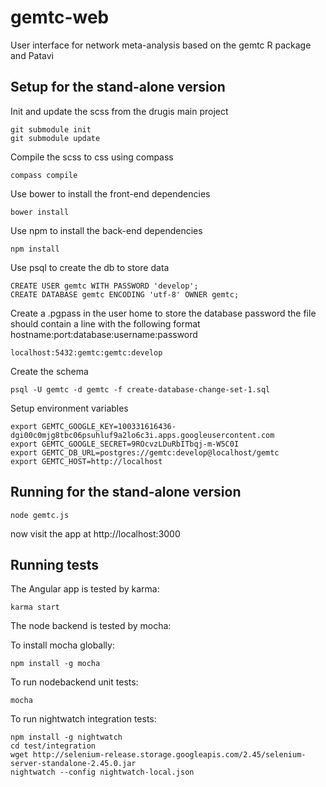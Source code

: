 gemtc-web
=========

User interface for network meta-analysis based on the gemtc R package and Patavi

Setup for the stand-alone version
---------------------------------

Init and update the scss from the drugis main project

    git submodule init
    git submodule update

Compile the scss to css using compass

    compass compile

Use bower to install the front-end dependencies

    bower install

Use npm to install the back-end dependencies

    npm install

Use psql to create the db to store data

    CREATE USER gemtc WITH PASSWORD 'develop';
    CREATE DATABASE gemtc ENCODING 'utf-8' OWNER gemtc;

Create a .pgpass in the user home to store the database password
the file should contain a line with the following format hostname:port:database:username:password

    localhost:5432:gemtc:gemtc:develop

Create the schema

    psql -U gemtc -d gemtc -f create-database-change-set-1.sql

Setup environment variables

    export GEMTC_GOOGLE_KEY=100331616436-dgi00c0mjg8tbc06psuhluf9a2lo6c3i.apps.googleusercontent.com
    export GEMTC_GOOGLE_SECRET=9ROcvzLDuRbITbqj-m-W5C0I
    export GEMTC_DB_URL=postgres://gemtc:develop@localhost/gemtc
    export GEMTC_HOST=http://localhost

Running for the stand-alone version
-----------------------------------

    node gemtc.js

now visit the app at http://localhost:3000


Running tests
-------------
The Angular app is tested by karma:

    karma start

The node backend is tested by mocha:

To install mocha globally:

    npm install -g mocha

To run nodebackend unit tests:

    mocha

To run nightwatch integration tests:

    npm install -g nightwatch
    cd test/integration
    wget http://selenium-release.storage.googleapis.com/2.45/selenium-server-standalone-2.45.0.jar
    nightwatch --config nightwatch-local.json

